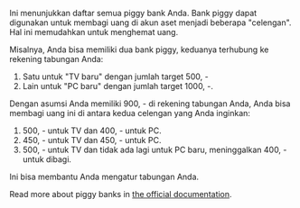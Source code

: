 Ini menunjukkan daftar semua piggy bank Anda. Bank piggy dapat digunakan untuk membagi uang di akun aset menjadi beberapa "celengan". Hal ini memudahkan untuk menghemat uang.

Misalnya, Anda bisa memiliki dua bank piggy, keduanya terhubung ke rekening tabungan Anda:

1. Satu untuk "TV baru" dengan jumlah target 500, -
2. Lain untuk "PC baru" dengan jumlah target 1000, -.

Dengan asumsi Anda memiliki 900, - di rekening tabungan Anda, Anda bisa membagi uang ini di antara kedua celengan yang Anda inginkan:

1. 500, - untuk TV dan 400, - untuk PC.
2. 450, - untuk TV dan 450, - untuk PC.
3. 500, - untuk TV dan tidak ada lagi untuk PC baru, meninggalkan 400, - untuk dibagi.

Ini bisa membantu Anda mengatur tabungan Anda.

Read more about piggy banks in [the official documentation](https://firefly-iii.readthedocs.io/en/latest/advanced/piggies.html).